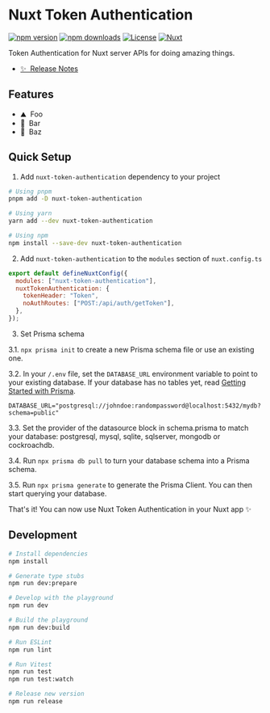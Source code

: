 # Nuxt Token Authentication

[![npm version][npm-version-src]][npm-version-href]
[![npm downloads][npm-downloads-src]][npm-downloads-href]
[![License][license-src]][license-href]
[![Nuxt][nuxt-src]][nuxt-href]

Token Authentication for Nuxt server APIs for doing amazing things.

- [✨ &nbsp;Release Notes](/CHANGELOG.md)
  <!-- - [🏀 Online playground](https://stackblitz.com/github/your-org/nuxt-token-authentication?file=playground%2Fapp.vue) -->
  <!-- - [📖 &nbsp;Documentation](https://example.com) -->

## Features

<!-- Highlight some of the features your module provide here -->

- ⛰ &nbsp;Foo
- 🚠 &nbsp;Bar
- 🌲 &nbsp;Baz

## Quick Setup

1. Add `nuxt-token-authentication` dependency to your project

```bash
# Using pnpm
pnpm add -D nuxt-token-authentication

# Using yarn
yarn add --dev nuxt-token-authentication

# Using npm
npm install --save-dev nuxt-token-authentication
```

2. Add `nuxt-token-authentication` to the `modules` section of `nuxt.config.ts`

```js
export default defineNuxtConfig({
  modules: ["nuxt-token-authentication"],
  nuxtTokenAuthentication: {
    tokenHeader: "Token",
    noAuthRoutes: ["POST:/api/auth/getToken"],
  },
});
```

3. Set Prisma schema

3.1. `npx prisma init` to create a new Prisma schema file or use an existing one.

3.2. In your `/.env` file, set the `DATABASE_URL` environment variable to point to your existing database. If your database has no tables yet, read [Getting Started with Prisma](https://pris.ly/d/getting-started).

```env
DATABASE_URL="postgresql://johndoe:randompassword@localhost:5432/mydb?schema=public"
```

3.3. Set the provider of the datasource block in schema.prisma to match your database: postgresql, mysql, sqlite, sqlserver, mongodb or cockroachdb.

3.4. Run `npx prisma db pull` to turn your database schema into a Prisma schema.

3.5. Run `npx prisma generate` to generate the Prisma Client. You can then start querying your database.

That's it! You can now use Nuxt Token Authentication in your Nuxt app ✨

## Development

```bash
# Install dependencies
npm install

# Generate type stubs
npm run dev:prepare

# Develop with the playground
npm run dev

# Build the playground
npm run dev:build

# Run ESLint
npm run lint

# Run Vitest
npm run test
npm run test:watch

# Release new version
npm run release
```

<!-- Badges -->

[npm-version-src]: https://img.shields.io/npm/v/nuxt-token-authentication/latest.svg?style=flat&colorA=020420&colorB=00DC82
[npm-version-href]: https://npmjs.com/package/nuxt-token-authentication
[npm-downloads-src]: https://img.shields.io/npm/dm/nuxt-token-authentication.svg?style=flat&colorA=020420&colorB=00DC82
[npm-downloads-href]: https://npmjs.com/package/nuxt-token-authentication
[license-src]: https://img.shields.io/npm/l/nuxt-token-authentication.svg?style=flat&colorA=020420&colorB=00DC82
[license-href]: https://npmjs.com/package/nuxt-token-authentication
[nuxt-src]: https://img.shields.io/badge/Nuxt-020420?logo=nuxt.js
[nuxt-href]: https://nuxt.com
